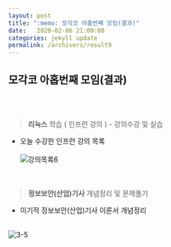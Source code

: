 ```yaml
---
layout: post
title: ":memo: 모각코 아홉번째 모임(결과)"
date:   2020-02-06 21:00:00
categories: jekyll update
permalink: /archivers/result9
---
```


## 모각코 아홉번째 모임(결과) ##
<br><br>


> **리눅스** 학습 ( 인프런 강의 ) - 강의수강 및 실습

* 오늘 수강한 인프런 강의 목록<br><br>![강의목록6](https://user-images.githubusercontent.com/55095660/72765520-1feddb00-3c30-11ea-8dbf-e937f1fc1fdd.PNG)
<br><br><br>


> **정보보안(산업)기사** 개념정리 및 문제풀기

- 이기적 정보보안(산업)기사 이론서 개념정리<br><br>

![3-5](https://user-images.githubusercontent.com/55095660/72162051-973b9780-3404-11ea-8407-6be0ab37d36e.jpg)
<br><br><br>


